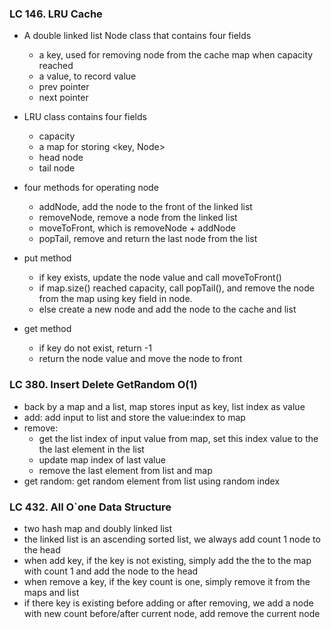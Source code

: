 ### LC 146. LRU Cache
* A double linked list Node class that contains four fields
  * a key, used for removing node from the cache map when capacity reached
  * a value, to record value
  * prev pointer
  * next pointer

* LRU class contains four fields
  * capacity
  * a map for storing \<key, Node>
  * head node
  * tail node

* four methods for operating node 
  * addNode, add the node to the front of the linked list 
  * removeNode, remove a node from the linked list 
  * moveToFront, which is removeNode + addNode
  * popTail, remove and return the last node from the list

* put method
  * if key exists, update the node value and call moveToFront()
  * if map.size() reached capacity, call popTail(), and remove the node from the map using key field in node.
  * else create a new node and add the node to the cache and list

* get method
  * if key do not exist, return -1
  * return the node value and move the node to front

### LC 380. Insert Delete GetRandom O(1)
* back by a map and a list, map stores input as key, list index as value
* add: add input to list and store the value:index to map
* remove: 
  * get the list index of input value from map, set this index value to the the last element in the list
  * update map index of last value
  * remove the last element from list and map
* get random: get random element from list using random index


### LC 432. All O`one Data Structure
* two hash map and doubly linked list
* the linked list is an ascending sorted list, we always add count 1 node to the head
* when add key, if the key is not existing, simply add the the to the map with count 1 and add the node to the head
* when remove a key, if the key count is one, simply remove it from the maps and list
* if there key is existing before adding or after removing, we add a node with new count before/after current node, add remove the current node 